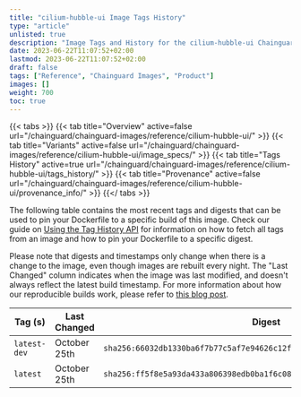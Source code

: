 ```yaml
---
title: "cilium-hubble-ui Image Tags History"
type: "article"
unlisted: true
description: "Image Tags and History for the cilium-hubble-ui Chainguard Image"
date: 2023-06-22T11:07:52+02:00
lastmod: 2023-06-22T11:07:52+02:00
draft: false
tags: ["Reference", "Chainguard Images", "Product"]
images: []
weight: 700
toc: true
---
```


{{< tabs >}}
{{< tab title="Overview" active=false url="/chainguard/chainguard-images/reference/cilium-hubble-ui/" >}}
{{< tab title="Variants" active=false url="/chainguard/chainguard-images/reference/cilium-hubble-ui/image_specs/" >}}
{{< tab title="Tags History" active=true url="/chainguard/chainguard-images/reference/cilium-hubble-ui/tags_history/" >}}
{{< tab title="Provenance" active=false url="/chainguard/chainguard-images/reference/cilium-hubble-ui/provenance_info/" >}}
{{</ tabs >}}

The following table contains the most recent tags and digests that can be used to pin your Dockerfile to a specific build of this image. Check our guide on [Using the Tag History API](/chainguard/chainguard-images/using-the-tag-history-api/) for information on how to fetch all tags from an image and how to pin your Dockerfile to a specific digest.

Please note that digests and timestamps only change when there is a change to the image, even though images are rebuilt every night. The "Last Changed" column indicates when the image was last modified, and doesn't always reflect the latest build timestamp. For more information about how our reproducible builds work, please refer to [this blog post](https://www.chainguard.dev/unchained/reproducing-chainguards-reproducible-image-builds).

| Tag (s)       | Last Changed | Digest                                                                    |
|---------------|--------------|---------------------------------------------------------------------------|
|  `latest-dev` | October 25th | `sha256:66032db1330ba6f7b77c5af7e94626c12f832ebc09d1ddeb4989e8f758c0c11a` |
|  `latest`     | October 25th | `sha256:ff5f8e5a93da433a806398edb0ba1f6c08e960ae405b5ab75390d428b26dc907` |

